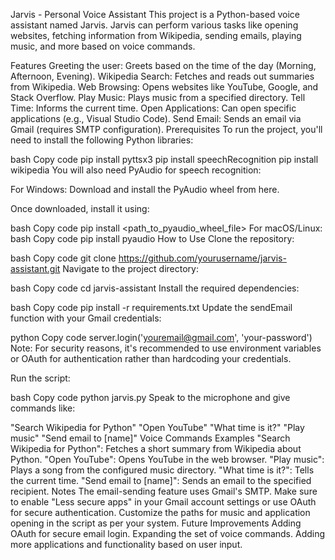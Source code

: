 Jarvis - Personal Voice Assistant
This project is a Python-based voice assistant named Jarvis. Jarvis can perform various tasks like opening websites, fetching information from Wikipedia, sending emails, playing music, and more based on voice commands.

Features
Greeting the user: Greets based on the time of the day (Morning, Afternoon, Evening).
Wikipedia Search: Fetches and reads out summaries from Wikipedia.
Web Browsing: Opens websites like YouTube, Google, and Stack Overflow.
Play Music: Plays music from a specified directory.
Tell Time: Informs the current time.
Open Applications: Can open specific applications (e.g., Visual Studio Code).
Send Email: Sends an email via Gmail (requires SMTP configuration).
Prerequisites
To run the project, you'll need to install the following Python libraries:

bash
Copy code
pip install pyttsx3
pip install speechRecognition
pip install wikipedia
You will also need PyAudio for speech recognition:

For Windows:
Download and install the PyAudio wheel from here.

Once downloaded, install it using:

bash
Copy code
pip install <path_to_pyaudio_wheel_file>
For macOS/Linux:
bash
Copy code
pip install pyaudio
How to Use
Clone the repository:

bash
Copy code
git clone https://github.com/yourusername/jarvis-assistant.git
Navigate to the project directory:

bash
Copy code
cd jarvis-assistant
Install the required dependencies:

bash
Copy code
pip install -r requirements.txt
Update the sendEmail function with your Gmail credentials:

python
Copy code
server.login('youremail@gmail.com', 'your-password')
Note: For security reasons, it's recommended to use environment variables or OAuth for authentication rather than hardcoding your credentials.

Run the script:

bash
Copy code
python jarvis.py
Speak to the microphone and give commands like:

"Search Wikipedia for Python"
"Open YouTube"
"What time is it?"
"Play music"
"Send email to [name]"
Voice Commands Examples
"Search Wikipedia for Python": Fetches a short summary from Wikipedia about Python.
"Open YouTube": Opens YouTube in the web browser.
"Play music": Plays a song from the configured music directory.
"What time is it?": Tells the current time.
"Send email to [name]": Sends an email to the specified recipient.
Notes
The email-sending feature uses Gmail's SMTP. Make sure to enable "Less secure apps" in your Gmail account settings or use OAuth for secure authentication.
Customize the paths for music and application opening in the script as per your system.
Future Improvements
Adding OAuth for secure email login.
Expanding the set of voice commands.
Adding more applications and functionality based on user input.
